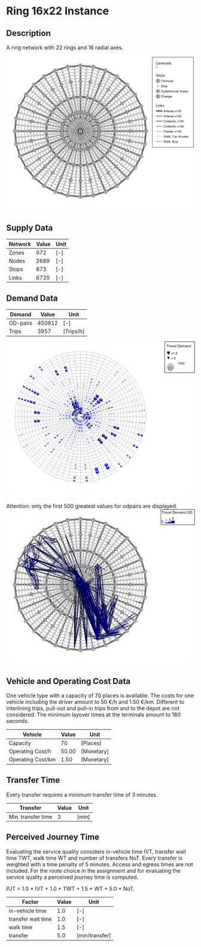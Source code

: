 # Ring 16x22 Instance

## Description
A ring network with 22 rings and 16 radial axes.

![ring_network](Input/Image/Network.jpg)

## Supply Data
| Network       | Value  | Unit |
| ---           | ---    |---   |
| Zones         |    672 | [-]  |    
| Nodes		    |   2689 | [-]  |   
| Stops			|	 673 | [-]  |
| Links         |   6720 | [-]  |

## Demand Data
| Demand       | Value  | Unit       | 
| ---          | ---    |---         |
| OD-pairs     | 450912 | [-]        |
| Trips        |   3957 | [Trips/h]  |

![ring_demand](Input/Image/Demand.jpg)

Attention: only the first 500 greatest values for odpairs are displayed.
![ring_demand_od](Input/Image/Demand_OD.jpg)

## Vehicle and Operating Cost Data
One vehicle type with a capacity of 70 places is available. The costs for one vehicle including the driver amount to 50 €/h and 1.50 €/km. Different to interlining trips, pull-out and pull-in trips from and to the depot are not considered. The minimum layover times at the terminals amount to 180 seconds.

| Vehicle           | Value  | Unit     | 
| ---               | ---    |---       |
| Capacity          |     70 |  [Places]|
| Operating Cost/h  |  50.00 |[Monetary]|
| Operating Cost/km |   1.50 |[Monetary]|

## Transfer Time
Every transfer requires a minimum transfer time of 3 minutes.

| Transfer           | Value  | Unit     | 
| ---                | ---    |---       |
| Min. transfer time |      3 |[min]     |

## Perceived Journey Time
Evaluating the service quality considers in-vehicle time IVT, transfer wait time TWT, walk time WT and number of transfers NoT. Every transfer is weighted with a time penalty of 5 minutes. Access and egress times are not included. For the route choice in the assignment and for evaluating the service quality a perceived journey time is computed.

PJT = 1.0 * IVT + 1.0 * TWT + 1.5 * WT + 5.0 * NoT. 

| Factor            | Value  | Unit         | 
| ---               | ---    |---           |
| in-vehicle time   |    1.0 |  [-]         |
| transfer wait time|    1.0 |  [-]         |
| walk time         |    1.5 |  [-]         |
| transfer          |    5.0 |[min/transfer]|
